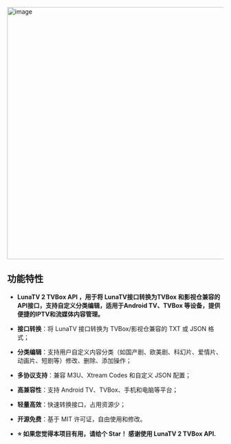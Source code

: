 
<img width="687" height="586" alt="image" src="https://github.com/user-attachments/assets/50e071c1-f859-4431-a12a-7452bf21b357" />

## 功能特性

- **LunaTV 2 TVBox API ，用于将 LunaTV接口转换为TVBox 和影视仓兼容的API接口，支持自定义分类编辑，适用于Android TV、TVBox 等设备，提供便捷的IPTV和流媒体内容管理。**
- **接口转换**：将 LunaTV 接口转换为 TVBox/影视仓兼容的 TXT 或 JSON 格式；
- **分类编辑**：支持用户自定义内容分类（如国产剧、欧美剧、科幻片、爱情片、动画片、短剧等）修改、删除、添加操作；
- **多协议支持**：兼容 M3U、Xtream Codes 和自定义 JSON 配置；
- **高兼容性**：支持 Android TV、TVBox、手机和电脑等平台；
- **轻量高效**：快速转换接口，占用资源少；
- **开源免费**：基于 MIT 许可证，自由使用和修改。


- **⭐ 如果您觉得本项目有用，请给个 Star！  感谢使用 LunaTV 2 TVBox API.**
